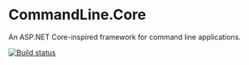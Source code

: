 # CommandLine.Core
An ASP.NET Core-inspired framework for command line applications.

[![Build status](https://ci.appveyor.com/api/projects/status/wwddaako7cxv7wyj/branch/master?svg=true)](https://ci.appveyor.com/project/mthamil/commandline-core/branch/master)


